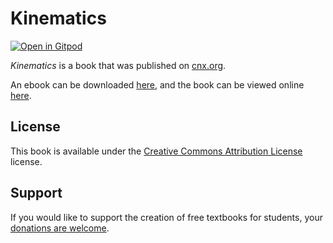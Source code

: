 # Kinematics

[![Open in Gitpod](https://gitpod.io/button/open-in-gitpod.svg)](https://gitpod.io/from-referrer/)

_Kinematics_ is a book that was published on [cnx.org](https://cnx.org/).

An ebook can be downloaded [here](https://github.com/cnx-user-books/cnxbook-kinematics/releases/latest), and the book can be viewed online [here](https://github.com/cnx-user-books/cnxbook-kinematics/releases/latest).

## License
This book is available under the [Creative Commons Attribution License](./LICENSE) license.

## Support
If you would like to support the creation of free textbooks for students, your [donations are welcome](https://riceconnect.rice.edu/donation/support-openstax-banner).
